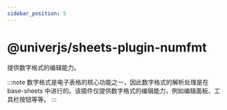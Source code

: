 ```yaml
---
sidebar_position: 5
---
```


# @univerjs/sheets-plugin-numfmt

提供数字格式的编辑能力。

:::note
数字格式是电子表格的核心功能之一，因此数字格式的解析处理是在 base-sheets 中进行的。该插件仅提供数字格式的编辑能力，例如编辑面板、工具栏按钮等等。
:::
